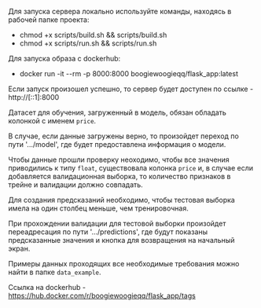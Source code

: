 Для запуска сервера локально используйте команды, находясь в рабочей папке проекта:
- chmod +x scripts/build.sh && scripts/build.sh
- chmod +x scripts/run.sh && scripts/run.sh

Для запуска образа c dockerhub:
- docker run -it --rm -p 8000:8000 boogiewoogieqq/flask_app:latest

Если запуск произошел успешно, то сервер будет доступен по ссылке - http://[::1]:8000

Датасет для обучения, загруженный в модель, обязан обладать колонкой с именем `price`. 

В случае, если данные загружены верно, то произойдет переход по пути '.../model', где будет предоставлена информация о модели.

Чтобы данные прошли проверку неоходимо, чтобы все значения приводились к типу `float`, существовала колонка `price` и, в случае если добавляется валидационная выборка, то количество признаков в трейне и валидации должно совпадать.

Для создания предсказаний необходимо, чтобы тестовая выборка имела на один столбец меньше, чем тренировочная.

При прохождении валидации для тестовой выборки произойдет переадресация по пути  '.../predictions', где будут показаны предсказанные значения и кнопка для возвращения на начальный экран.

Примеры данных проходящих все необходимые требования можно найти в папке `data_example`.

Ссылка на dockerhub - https://hub.docker.com/r/boogiewoogieqq/flask_app/tags
